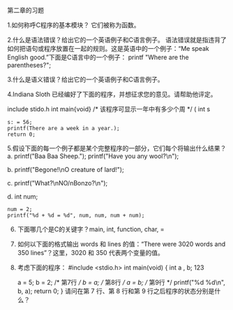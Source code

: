 第二章的习题

1.如何称呼C程序的基本模块？
它们被称为函数。

2.什么是语法错误？给出它的一个英语例子和C语言例子。
语法错误就是指违背了如何把语句或程序放置在一起的规则。这是英语中的一个例子：“Me speak English good.”下面是C语言中的一个例子：
printf "Where are the parentheses?";

3.什么是语义错误？给出它的一个英语例子和C语言例子。

4.Indiana Sloth 已经编好了下面的程序，并想征求您的意见。请帮助他评定。

include stido.h
int main{void} /* 该程序可显示一年中有多少个周 */
(
    int s
    
    s: = 56;
    printf(There are a week in a year.);
    return 0;

5.假设下面的每一个例子都是某个完整程序的一部分，它们每个将输出什么结果？
a. printf("Baa Baa Sheep.");
   printf("Have you any wool?\n");

b. printf("Begone!\nO creature of lard!");

c. printf("What?\nNO/nBonzo?\n");

d.  int num;

    num = 2;
    printf("%d + %d = %d", num, num, num + num);

6. 下面哪几个是C的关键字？main, int, function, char, =

7. 如何以下面的格式输出 words 和 lines 的值：“There were 3020 words and 350 lines”？这里，3020 和 350 代表两个变量的值。

8. 考虑下面的程序：
#include <stdio.h>
int main(void)
{
    int a , b;
    123

    a = 5;
    b = 2;  /* 第7行 */
    b = a;  /* 第8行 */
    a = b;  /* 第9行 */
    printf("%d %d\n", b, a);
    return 0;
}
请问在第 7 行、第 8 行和第 9 行之后程序的状态分别是什么？


